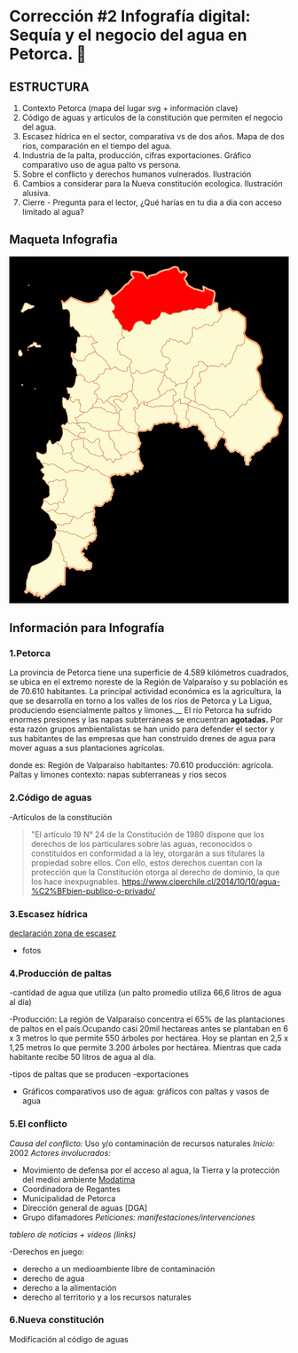 # Corrección #2 Infografía digital: Sequía y el negocio del agua en Petorca. :non-potable_water:

## ESTRUCTURA

1. Contexto Petorca (mapa del lugar svg + información clave) 
2. Código de aguas y artículos de la constitución que permiten el negocio del agua.
3. Escasez hídrica en el sector, comparativa vs de dos años. Mapa de dos rios, comparación en el tiempo del agua.
4. Industria de la palta, producción, cifras exportaciones. Gráfico comparativo uso de agua palto vs persona.
5. Sobre el conflicto y derechos humanos vulnerados. Ilustración
6. Cambios a considerar para la Nueva constitución ecologica. Ilustración alusiva.
7. Cierre - Pregunta para el lector, ¿Qué harías en tu dia a dia con acceso limitado al agua?

## Maqueta Infografia

![petorca](https://github.com/Paltorcas/nov09/blob/main/pasted%20image%200.png?raw=true)

## Información para Infografía
### __1.Petorca__

La provincia de Petorca tiene una superficie de 4.589 kilómetros cuadrados, se ubica en el extremo noreste de la Región de Valparaíso y su población es de 70.610 habitantes. La principal actividad económica es la agricultura, la que se desarrolla en torno a los valles de los ríos de Petorca y La Ligua, produciendo esencialmente paltos y limones.__
El río Petorca ha sufrido enormes presiones y las napas subterráneas se encuentran __agotadas.__ Por esta razón grupos ambientalistas se han unido para defender el sector y sus habitantes de las empresas que han construido drenes de agua para mover aguas a sus plantaciones agrícolas.

   donde es:  Región de Valparaiso
   habitantes: 70.610 
   producción: agrícola. Paltas y limones
   contexto: napas subterraneas y rios secos
   
    
### __2.Código de aguas__

-Artículos de la constitución  
>"El artículo 19 N° 24 de la Constitución de 1980 dispone que los derechos de los particulares sobre las aguas, reconocidos o constituidos en conformidad a la ley, otorgarán a sus titulares la propiedad sobre ellos. Con ello, estos derechos cuentan con la protección que la Constitución otorga al derecho de dominio, la que los hace inexpugnables.
https://www.ciperchile.cl/2014/10/10/agua-%C2%BFbien-publico-o-privado/


### __3.Escasez hídrica__

[declaración zona de escasez](https://dga.mop.gob.cl/administracionrecursoshidricos/decretosZonasEscasez/Documents/DTR_81_2020_%20MOP.pdf)
- fotos

### __4.Producción de paltas__

-cantidad de agua que utiliza (un palto promedio utiliza 66,6 litros de agua al día) 

-Producción: La región de Valparaíso concentra el 65% de las plantaciones de paltos en el país.Ocupando casi 20mil hectareas antes se plantaban en 6 x 3 metros lo que permite 550 árboles por hectárea. Hoy se plantan en 2,5 x 1,25 metros lo que permite 3.200 árboles por hectárea. Mientras que cada habitante recibe 50 litros de agua al día.

-tipos de paltas que se producen
-exportaciones
+ Gráficos comparativos uso de agua: gráficos con paltas y vasos de agua

### __5.El conflicto__ 

*Causa del conflicto:* Uso y/o contaminación de recursos naturales
*Inicio:* 2002
*Actores involucrados:*
  - Movimiento de defensa por el acceso al agua, la Tierra y la protección del medioi ambiente [Modatima](http://modatima.cl/)
  - Coordinadora de Regantes
  - Municipalidad de Petorca
  - Dirección general de aguas [DGA]
  - Grupo difamadores
*Peticiones:*
*manifestaciones/intervenciones*

*tablero de noticias + videos (links)*

-Derechos en juego:
  - derecho a un medioambiente libre de contaminación
  - derecho de agua
  - derecho a la alimentación 
  - derecho al territorio y a los recursos naturales
  
 
### __6.Nueva constitución__

Modificación al código de aguas

